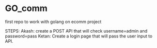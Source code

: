 # GO_comm
first repo to work with golang on ecomm project

STEPS: 
Akash: create a POST API that will check username=admin and password=pass
Ketan: Create a login page that will pass the user input to API.
